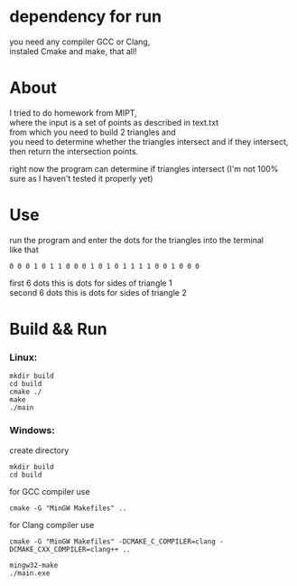 # dependency for run
you need any compiler GCC or Clang, <br/>
instaled Cmake and make,
that all! 


# About 
I tried to do homework from MIPT,<br/>
where the input is a set of points as described in text.txt<br/>
from which you need to build 2 triangles and<br/>
you need to determine whether the triangles intersect and if they intersect, then return the intersection points.<br/>

right now the program can determine if triangles intersect (I'm not 100% sure as I haven't tested it properly yet)

# Use
run the program and enter the dots for the triangles into the terminal<br/>
like that<br/>
```
0 0 0 1 0 1 1 0 0 0 1 0 1 0 1 1 1 1 0 0 1 0 0 0
```
first 6 dots this is dots for sides of triangle 1 <br/>
second 6 dots this is dots for sides of triangle 2<br/>

# Build && Run

### Linux:
```
mkdir build
cd build
cmake ./
make
./main
```

### Windows:
create directory
```
mkdir build
cd build
```
for GCC compiler use
```
cmake -G "MinGW Makefiles" ..
```

for Clang compiler use
```
cmake -G "MinGW Makefiles" -DCMAKE_C_COMPILER=clang -DCMAKE_CXX_COMPILER=clang++ ..
```

```
mingw32-make
./main.exe
```

